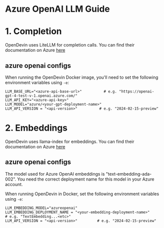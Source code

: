 # Azure OpenAI LLM Guide

# 1. Completion

OpenDevin uses LiteLLM for completion calls. You can find their documentation on Azure [here](https://docs.litellm.ai/docs/providers/azure)

## azure openai configs

When running the OpenDevin Docker image, you'll need to set the following environment variables using `-e`:
```
LLM_BASE_URL="<azure-api-base-url>"          # e.g. "https://openai-gpt-4-test-v-1.openai.azure.com/"
LLM_API_KEY="<azure-api-key>"
LLM_MODEL="azure/<your-gpt-deployment-name>"
LLM_API_VERSION = "<api-version>"          # e.g. "2024-02-15-preview"
```

# 2. Embeddings

OpenDevin uses llama-index for embeddings. You can find their documentation on Azure [here](https://docs.llamaindex.ai/en/stable/api_reference/embeddings/azure_openai/)

## azure openai configs

The model used for Azure OpenAI embeddings is "text-embedding-ada-002".
You need the correct deployment name for this model in your Azure account.

When running OpenDevin in Docker, set the following environment variables using `-e`:
```
LLM_EMBEDDING_MODEL="azureopenai"
LLM_EMBEDDING_DEPLOYMENT_NAME = "<your-embedding-deployment-name>"        # e.g. "TextEmbedding...<etc>"
LLM_API_VERSION = "<api-version>"         # e.g. "2024-02-15-preview"
```
